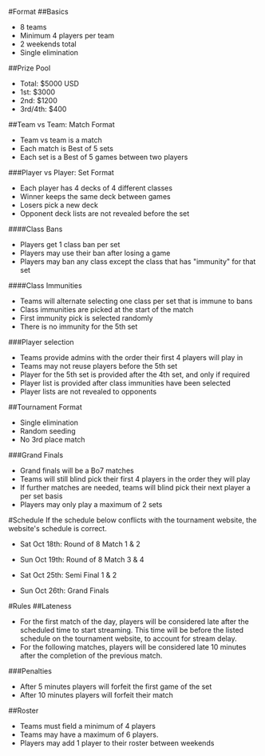 #Format
##Basics
 - 8 teams
 - Minimum 4 players per team
 - 2 weekends total
 - Single elimination

##Prize Pool
 - Total: $5000 USD
 - 1st: $3000
 - 2nd: $1200
 - 3rd/4th: $400
 
##Team vs Team: Match Format
 - Team vs team is a match
 - Each match is Best of 5 sets
 - Each set is a Best of 5 games between two players

###Player vs Player: Set Format
 - Each player has 4 decks of 4 different classes
 - Winner keeps the same deck between games
 - Losers pick a new deck
 - Opponent deck lists are not revealed before the set

####Class Bans
 - Players get 1 class ban per set
 - Players may use their ban after losing a game
 - Players may ban any class except the class that has "immunity" for that set

####Class Immunities
 - Teams will alternate selecting one class per set that is immune to bans
 - Class immunities are picked at the start of the match
 - First immunity pick is selected randomly
 - There is no immunity for the 5th set

###Player selection
 - Teams provide admins with the order their first 4 players will play in
 - Teams may not reuse players before the 5th set
 - Player for the 5th set is provided after the 4th set, and only if required
 - Player list is provided after class immunities have been selected
 - Player lists are not revealed to opponents

##Tournament Format
 - Single elimination
 - Random seeding
 - No 3rd place match

###Grand Finals
 - Grand finals will be a Bo7 matches
 - Teams will still blind pick their first 4 players in the order they will play
 - If further matches are needed, teams will blind pick their next player a per set basis
 - Players may only play a maximum of 2 sets

#Schedule
If the schedule below conflicts with the tournament website, the website's schedule is correct.

 - Sat Oct 18th: Round of 8 Match 1 & 2
 - Sun Oct 19th: Round of 8 Match 3 & 4

 - Sat Oct 25th: Semi Final 1 & 2
 - Sun Oct 26th: Grand Finals

#Rules
##Lateness
 - For the first match of the day, players will be considered late after the scheduled time to start streaming. This time will be before the listed schedule on the tournament website, to account for stream delay.
 - For the following matches, players will be considered late 10 minutes after the completion of the previous match.

###Penalties
 - After 5 minutes players will forfeit the first game of the set
 - After 10 minutes players will forfeit their match 

##Roster
 - Teams must field a minimum of 4 players
 - Teams may have a maximum of 6 players.
 - Players may add 1 player to their roster between weekends
